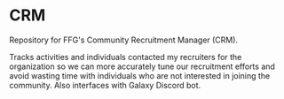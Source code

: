 # CRM
Repository for FFG's Community Recruitment Manager (CRM).

Tracks activities and individuals contacted my recruiters for the organization so we can more accurately tune our recruitment efforts and avoid wasting time with individuals who are not interested in joining the community. Also interfaces with Galaxy Discord bot.
